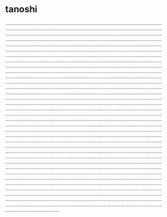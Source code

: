 # tanoshi

...............................................................................................................................................................................................................................................................................................................................................................................................................................................................................................................................................................................................................................................................................................................................................................................................................................................................................................................................................................................................................................................................................................................................................................................................................................................................................................................................................................................................................................................................................................................................................................................................................................................................................................................................................................................................................................................................................................................................................................................................................................................................................................................................................................................................................................................................................................................................................................................................................................................................................................................................................................................................................................................................................................................................................................................................................................................................................................................................................................................................................................................................................................................................................................................................................................................................................................................................................................................................................................................................................................................................................................................................................................................................................................................................................................................................................................................................................................................................................................................................................................................................................................................................................................................................................................................................................................................................................................................................................................................................................................................................................................